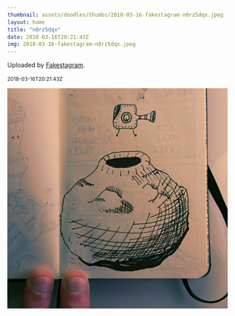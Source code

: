 ```yaml
---
thumbnail: assets/doodles/thumbs/2018-03-16-fakestagram-n0rz5dqx.jpeg
layout: home
title: "n0rz5dqx"
date: 2018-03-16T20:21:43Z
img: 2018-03-16-fakestagram-n0rz5dqx.jpeg
---
```


Uploaded by [Fakestagram](https://github.com/opyate/fakestagram).

<small>2018-03-16T20:21:43Z</small>

![Uploaded by Fakestagram](assets/doodles/original/2018-03-16-fakestagram-n0rz5dqx.jpeg)
